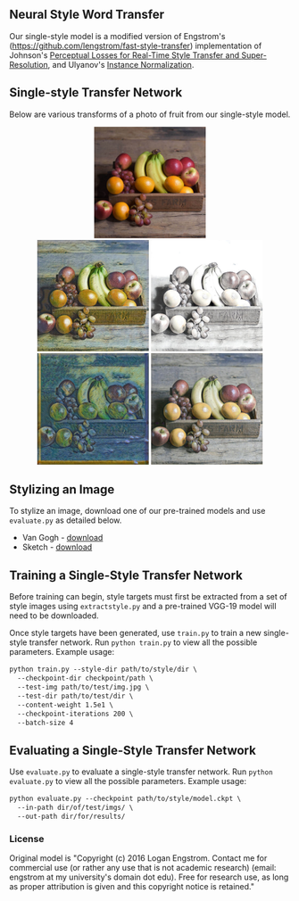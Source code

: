 ## Neural Style Word Transfer 

Our single-style model is a modified version of Engstrom's (https://github.com/lengstrom/fast-style-transfer) implementation of Johnson's [Perceptual Losses for Real-Time Style Transfer and Super-Resolution](http://cs.stanford.edu/people/jcjohns/eccv16/), and Ulyanov's [Instance Normalization](https://arxiv.org/abs/1607.08022). 



## Single-style Transfer Network
Below are various transforms of a photo of fruit from our single-style model.

     
<div align='center'>
<img src = 'Examples/Content/fruit.jpg' height="200px">
</div>
     
<div align = 'center'>
<img src = 'Examples/Results/fruit-brightMonet.jpg' height = '200px'>
<img src = 'Examples/Results/fruit-sketch.jpg' height = '200px'>

<br>
<img src = 'Examples/Results/fruit-vanGogh.jpg' height = '200px'>
<img src = 'Examples/Results/fruit-dullMonet.jpg' height = '200px'>

</div>

## Stylizing an Image
To stylize an image, download one of our pre-trained models and use `evaluate.py` as detailed below.
* Van Gogh - [download](https://drive.google.com/file/d/1b97VrRVC_G6P8migaaB_vveyqW1bV6ne/view?usp=sharing)
* Sketch - [download](https://drive.google.com/file/d/1prdzaQJDqYS62DT3gbuw0jVOYfvy-msZ/view?usp=sharing)

## Training a Single-Style Transfer Network
Before training can begin, style targets must first be extracted from a set of style images using `extractstyle.py` and a pre-trained VGG-19 model will need to be downloaded.

Once style targets have been generated, use `train.py` to train a new single-style transfer network. Run `python train.py` to view all the possible parameters. 
Example usage:

    python train.py --style-dir path/to/style/dir \
      --checkpoint-dir checkpoint/path \
      --test-img path/to/test/img.jpg \
      --test-dir path/to/test/dir \
      --content-weight 1.5e1 \
      --checkpoint-iterations 200 \
      --batch-size 4


## Evaluating a Single-Style Transfer Network
Use `evaluate.py` to evaluate a single-style transfer network. Run `python evaluate.py` to view all the possible parameters. 
Example usage:

    python evaluate.py --checkpoint path/to/style/model.ckpt \
      --in-path dir/of/test/imgs/ \
      --out-path dir/for/results/




### License
Original model is "Copyright (c) 2016 Logan Engstrom. Contact me for commercial use (or rather any use that is not academic research) (email: engstrom at my university's domain dot edu). Free for research use, as long as proper attribution is given and this copyright notice is retained."



